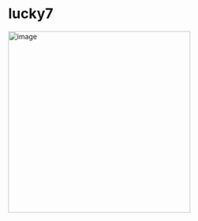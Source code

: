 # lucky7
<img width="369" alt="image" src="https://github.com/user-attachments/assets/974b2e4d-75c8-40ea-bfd8-b9ad760bff50">
